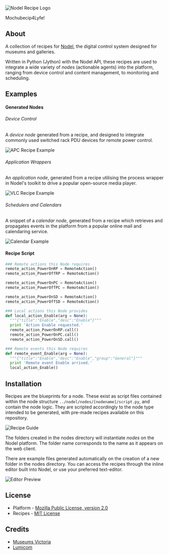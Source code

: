 
![Nodel Recipe Logo](http://nodel.io/media/1045/nodel-recipes.png)

Mochubecip4Lyfe!

## About
A collection of recipes for [Nodel](https://github.com/museumsvictoria/nodel), the digital control system designed for museums and galleries.

Written in Python (Jython) with the Nodel API, these recipes are used to integrate a wide variety of _nodes_ (actionable agents) into the platform, ranging from device control and content management, to monitoring and scheduling.

## Examples

#### Generated Nodes

###### Device Control
A *device node* generated from a recipe, and designed to integrate commonly used switched rack PDU devices for remote power control.

![APC Recipe Example](http://nodel.io/media/1046/apc_slim_new.png)

###### Application Wrappers
An *application node*, generated from a recipe utilising the process wrapper in Nodel's toolkit to drive a popular open-source media player.

![VLC Recipe Example](http://nodel.io/media/1047/vlc_slimexample_15.png)

###### Schedulers and Calendars ######
A snippet of a *calendar node*, generated from a recipe which retrieves and propagates events in the platform from a popular online mail and calendaring service.

![Calendar Example](http://nodel.io/media/1048/calendar_slim_preview.png)

#### Recipe Script

```Python
### Remote actions this Node requires
remote_action_PowerOnRP = RemoteAction()
remote_action_PowerOffRP = RemoteAction()

remote_action_PowerOnPC = RemoteAction()
remote_action_PowerOffPC = RemoteAction()

remote_action_PowerOnSD = RemoteAction()
remote_action_PowerOffSD = RemoteAction()

### Local actions this Node provides
def local_action_Enable(arg = None):
  """{"title":"Enable","desc":"Enable"}"""
  print 'Action Enable requested.'
  remote_action_PowerOnRP.call()
  remote_action_PowerOnPC.call()
  remote_action_PowerOnSD.call()

### Remote events this Node requires
def remote_event_Enable(arg = None):
  """{"title":"Enable","desc":"Enable","group":"General"}"""
  print 'Remote event Enable arrived.'
  local_action_Enable()
```

## Installation
Recipes are the blueprints for a node. These exist as script files contained within the node structure `../nodel/nodes/[nodename]/script.py`, and contain the node logic. They are scripted accordingly to the node type intended to be generated, with pre-made recipes available on this repository.

![Recipe Guide](http://nodel.io/media/1049/recipeplacement.jpg)

The folders created in the nodes directory will instantiate *nodes* on the Nodel platform. The folder name corresponds to the name as it appears on the web client.

There are example files generated automatically on the creation of a new folder in the nodes directory. You can access the recipes through the inline editor built into Nodel, or use your preferred text-editor.

![Editor Preview](http://nodel.io/media/1050/inlineeditor.png)

## License
* Platform - [Mozilla Public License, version 2.0](http://www.mozilla.org/MPL/2.0)
* Recipes - [MIT License](http://opensource.org/licenses/MIT)

## Credits

* [Museums Victoria](http://museumvictoria.com.au)
* [Lumicom](http://lumicom.com.au)
